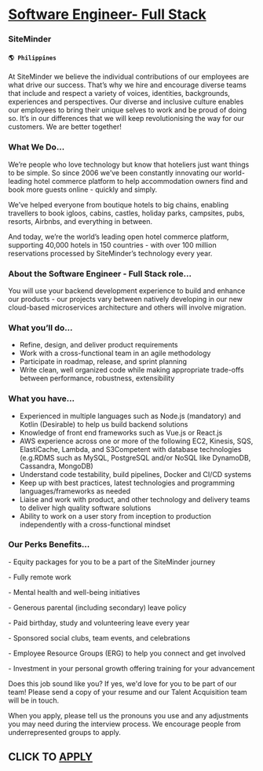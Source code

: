 # [Software Engineer- Full Stack](https://www.remotewlb.com/apply/software-engineer-full-stack-80192)  
### SiteMinder  
#### `🌎 Philippines`  

At SiteMinder we believe the individual contributions of our employees are what drive our success. That’s why we hire and encourage diverse teams that include and respect a variety of voices, identities, backgrounds, experiences and perspectives. Our diverse and inclusive culture enables our employees to bring their unique selves to work and be proud of doing so. It’s in our differences that we will keep revolutionising the way for our customers. We are better together!

### What We Do…

We’re people who love technology but know that hoteliers just want things to be simple. So since 2006 we’ve been constantly innovating our world-leading hotel commerce platform to help accommodation owners find and book more guests online - quickly and simply.

We’ve helped everyone from boutique hotels to big chains, enabling travellers to book igloos, cabins, castles, holiday parks, campsites, pubs, resorts, Airbnbs, and everything in between.

And today, we’re the world’s leading open hotel commerce platform, supporting 40,000 hotels in 150 countries - with over 100 million reservations processed by SiteMinder’s technology every year.

### About the Software Engineer - Full Stack role...

You will use your backend development experience to build and enhance our products - our projects vary between natively developing in our new cloud-based microservices architecture and others will involve migration.

### What you’ll do…

  * Refine, design, and deliver product requirements
  * Work with a cross-functional team in an agile methodology
  * Participate in roadmap, release, and sprint planning
  * Write clean, well organized code while making appropriate trade-offs between performance, robustness, extensibility

### What you have…

  * Experienced in multiple languages such as Node.js (mandatory) and Kotlin (Desirable) to help us build backend solutions
  * Knowledge of front end frameworks such as Vue.js or React.js
  * AWS experience across one or more of the following EC2, Kinesis, SQS, ElastiCache, Lambda, and S3Competent with database technologies (e.g.RDMS such as MySQL, PostgreSQL and/or NoSQL like DynamoDB, Cassandra, MongoDB)
  * Understand code testability, build pipelines, Docker and CI/CD systems
  * Keep up with best practices, latest technologies and programming languages/frameworks as needed
  * Liaise and work with product, and other technology and delivery teams to deliver high quality software solutions
  * Ability to work on a user story from inception to production independently with a cross-functional mindset

### Our Perks Benefits…

\- Equity packages for you to be a part of the SiteMinder journey

\- Fully remote work

\- Mental health and well-being initiatives

\- Generous parental (including secondary) leave policy

\- Paid birthday, study and volunteering leave every year

\- Sponsored social clubs, team events, and celebrations

\- Employee Resource Groups (ERG) to help you connect and get involved

\- Investment in your personal growth offering training for your advancement

Does this job sound like you? If yes, we'd love for you to be part of our team! Please send a copy of your resume and our Talent Acquisition team will be in touch.

When you apply, please tell us the pronouns you use and any adjustments you may need during the interview process. We encourage people from underrepresented groups to apply.

  
## CLICK TO [APPLY](https://www.remotewlb.com/apply/software-engineer-full-stack-80192)

